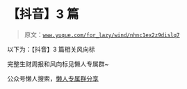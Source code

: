 # 【抖音】3 篇

> 原文：[`www.yuque.com/for_lazy/wind/nhnc1ex2z9dislq7`](https://www.yuque.com/for_lazy/wind/nhnc1ex2z9dislq7)

以下为：【抖音】3 篇相关风向标

完整生财周报和风向标见懒人专属群~

公众号懒人搜索，[懒人专属群分享](https://lazybook.fun/#/blog/group)
